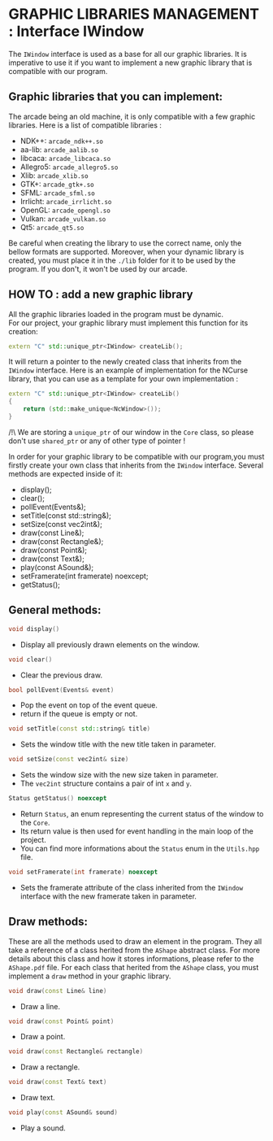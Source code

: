 # GRAPHIC LIBRARIES MANAGEMENT : Interface IWindow

The `IWindow` interface is used as a base for all our graphic libraries. It is imperative to use it if you want to implement a new graphic library that is compatible with our program.


## Graphic libraries that you can implement:

The arcade being an old machine, it is only compatible with a few graphic libraries.
Here is a list of compatible libraries :

* NDK++:      `arcade_ndk++.so`
* aa-lib:    `arcade_aalib.so`
* libcaca:    `arcade_libcaca.so`
* Allegro5:   `arcade_allegro5.so`
* Xlib:       `arcade_xlib.so`
* GTK+:       `arcade_gtk+.so`
* SFML:       `arcade_sfml.so`
* Irrlicht:   `arcade_irrlicht.so`
* OpenGL:     `arcade_opengl.so`
* Vulkan:     `arcade_vulkan.so`
* Qt5:        `arcade_qt5.so`

Be careful when creating the library to use the correct name, only the bellow formats are supported.
Moreover, when your dynamic library is created, you must place it in the `./lib` folder for it to be used by the program. If you don't, it won't be used by our arcade.

## HOW TO : add a new graphic library

All the graphic libraries loaded in the program must be dynamic.\
For our project, your graphic library must implement this function for its creation:

```c++
extern "C" std::unique_ptr<IWindow> createLib();
```
It will return a pointer to the newly created class that inherits from the `IWindow` interface.
Here is an example of implementation for the NCurse library, that you can use as a template for your own implementation :

```c++
extern "C" std::unique_ptr<IWindow> createLib()
{
    return (std::make_unique<NcWindow>());
}
```
/!\ We are storing a `unique_ptr` of our window in the `Core` class, so please don't use `shared_ptr` or any of other type of pointer !

In order for your graphic library to be compatible with our program,you must firstly create your own class that inherits from the `IWindow` interface.
Several methods are expected inside of it:

* display();
* clear();
* pollEvent(Events&);
* setTitle(const std::string&);
* setSize(const vec2int&);
* draw(const Line&);
* draw(const Rectangle&);
* draw(const Point&);
* draw(const Text&);
* play(const ASound&);
* setFramerate(int framerate) noexcept;
* getStatus();


## General methods:

```c++
void display()
```
- Display all previously drawn elements on the window.

```c++
void clear()
```
- Clear the previous draw.

```c++
bool pollEvent(Events& event)
```
- Pop the event on top of the event queue.
- return if the queue is empty or not.

```c++
void setTitle(const std::string& title)
```
- Sets the window title with the new title taken in parameter.

```c++
void setSize(const vec2int& size)
```
- Sets the window size with the new size taken in parameter.
- The `vec2int` structure contains a pair of int `x` and `y`.

```c++
Status getStatus() noexcept
```
- Return `Status`, an enum representing the current status of the window to the `Core`.
- Its return value is then used for event handling in the main loop of the project.
- You can find more informations about the `Status` enum in the `Utils.hpp` file.

```c++
void setFramerate(int framerate) noexcept
```
- Sets the framerate attribute of the class inherited from the `IWindow` interface with the new framerate taken in parameter.

## Draw methods:

These are all the methods used to draw an element in the program. They all take a reference of a class herited from the `AShape` abstract class.
For more details about this class and how it stores informations, please refer to the `AShape.pdf` file.
For each class that herited from the `AShape` class, you must implement a `draw` method in your graphic library.

```c++
void draw(const Line& line)
```
- Draw a line.

```c++
void draw(const Point& point)
```
- Draw a point.

```c++
void draw(const Rectangle& rectangle)
```
- Draw a rectangle.

```c++
void draw(const Text& text)
```
- Draw text.

```c++
void play(const ASound& sound)
```
- Play a sound.